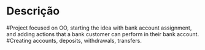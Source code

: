 # Descrição

#Project focused on OO, starting the idea with bank account assignment, and adding actions that a bank customer can perform in their bank account.
#Creating accounts, deposits, withdrawals, transfers.
